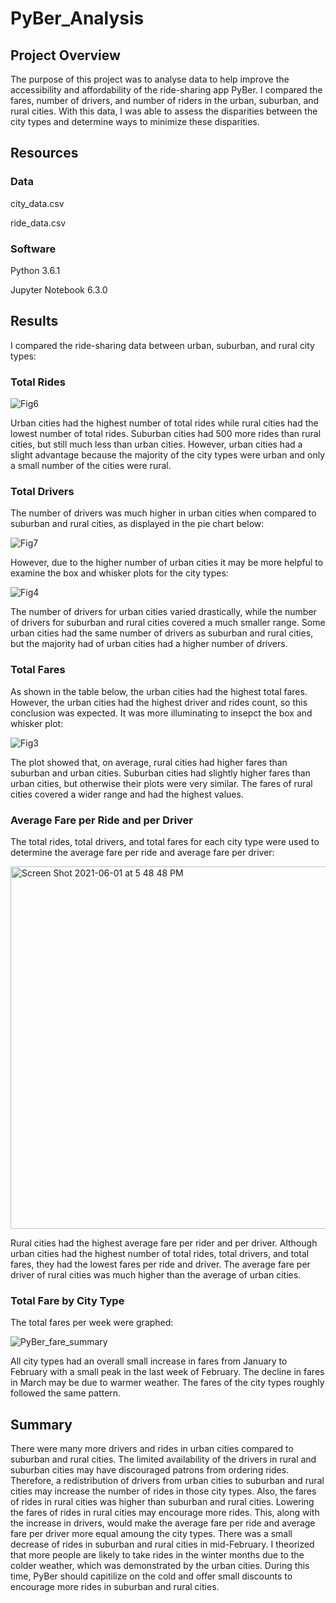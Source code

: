 # PyBer_Analysis
## Project Overview

The purpose of this project was to analyse data to help improve the accessibility and affordability of the ride-sharing app PyBer. I compared the fares, number of drivers, and number of riders in the urban, suburban, and rural cities. With this data, I was able to assess the disparities between the city types and determine ways to minimize these disparities.


## Resources
### Data
city_data.csv

ride_data.csv

### Software
Python 3.6.1

Jupyter Notebook 6.3.0

## Results

I compared the ride-sharing data between urban, suburban, and rural city types:

### Total Rides

![Fig6](https://user-images.githubusercontent.com/83552696/120411904-7847e900-c30a-11eb-8453-ea756da0bd8d.png)

Urban cities had the highest number of total rides while rural cities had the lowest number of total rides. Suburban cities had 500 more rides than rural cities, but still much less than urban cities. However, urban cities had a slight advantage because the majority of the city types were urban and only a small number of the cities were rural.


### Total Drivers

The number of drivers was much higher in urban cities when compared to suburban and rural cities, as displayed in the pie chart below:

![Fig7](https://user-images.githubusercontent.com/83552696/120411921-7ed66080-c30a-11eb-9ae8-40fe226762ce.png)

However, due to the higher number of urban cities it may be more helpful to examine the box and whisker plots for the city types:

![Fig4](https://user-images.githubusercontent.com/83552696/120423926-43df2780-c320-11eb-8970-7d89080fb6be.png)

The number of drivers for urban cities varied drastically, while the number of drivers for suburban and rural cities covered a much smaller range. Some urban cities had the same number of drivers as suburban and rural cities, but the majority had of urban cities had a higher number of drivers.


### Total Fares

As shown in the table below, the urban cities had the highest total fares. However, the urban cities had the highest driver and rides count, so this conclusion was expected. It was more illuminating to insepct the box and whisker plot:

![Fig3](https://user-images.githubusercontent.com/83552696/120424490-5148e180-c321-11eb-9f81-edbecd9aa703.png)

The plot showed that, on average, rural cities had higher fares than suburban and urban cities. Suburban cities had slightly higher fares than urban cities, but otherwise their plots were very similar. The fares of rural cities covered a wider range and had the highest values.

### Average Fare per Ride and per Driver

The total rides, total drivers, and total fares for each city type were used to determine the average fare per ride and average fare per driver:

<img width="580" alt="Screen Shot 2021-06-01 at 5 48 48 PM" src="https://user-images.githubusercontent.com/83552696/120407292-b42a8080-c301-11eb-8629-17fad52216be.png">

Rural cities had the highest average fare per rider and per driver. Although urban cities had the highest number of total rides, total drivers, and total fares, they had the lowest fares per ride and driver. The average fare per driver of rural cities was much higher than the average of urban cities.

### Total Fare by City Type

The total fares per week were graphed:

![PyBer_fare_summary](https://user-images.githubusercontent.com/83552696/120425000-4f335280-c322-11eb-8592-4472542dccfb.png)

All city types had an overall small increase in fares from January to February with a small peak in the last week of February. The decline in fares in March may be due to warmer weather. The fares of the city types roughly followed the same pattern.

## Summary

There were many more drivers and rides in urban cities compared to suburban and rural cities. The limited availability of the drivers in rural and suburban cities may have discouraged patrons from ordering rides. Therefore, a redistribution of drivers from urban cities to suburban and rural cities may increase the number of rides in those city types.
Also, the fares of rides in rural cities was higher than suburban and rural cities. Lowering the fares of rides in rural cities may encourage more rides. This, along with the increase in drivers, would make the average fare per ride and average fare per driver more equal amoung the city types. There was a small decrease of rides in suburban and rural cities in mid-February. I theorized that more people are likely to take rides in the winter months due to the colder weather, which was demonstrated by the urban cities. During this time, PyBer should capitilize on the cold and offer small discounts to encourage more rides in suburban and rural cities.
